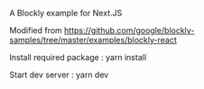 A Blockly example for Next.JS

Modified from https://github.com/google/blockly-samples/tree/master/examples/blockly-react

Install required package :
yarn install

Start dev server :
yarn dev
